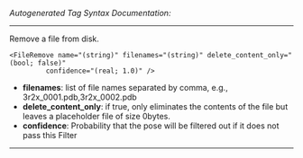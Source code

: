 _Autogenerated Tag Syntax Documentation:_

---
Remove a file from disk.

```
<FileRemove name="(string)" filenames="(string)" delete_content_only="(bool; false)"
         confidence="(real; 1.0)" />
```

-   **filenames**: list of file names separated by comma, e.g., 3r2x_0001.pdb,3r2x_0002.pdb
-   **delete_content_only**: if true, only eliminates the contents of the file but leaves a placeholder file of size 0bytes.
-   **confidence**: Probability that the pose will be filtered out if it does not pass this Filter

---
